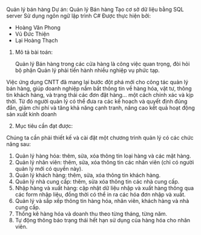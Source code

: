 
Quản lý bán hàng
Dự án: Quản lý Bán hàng Tạo cơ sở dữ liệu bằng SQL server Sử dụng ngôn ngữ lập trình C# Được thực hiện bởi:
- Hoàng Văn Phong 
- Vũ Đức Thiện 
- Lại Hoàng Thạch 
1.	Mô tả bài toán:

	Quản lý Bán hàng trong các cửa hàng là công việc quan trọng, đòi hỏi bộ phận Quản lý phải tiến hành nhiều nghiệp vụ phức tạp.
  
  Việc ứng dụng CNTT đã mang lại bước đột phá mới cho công tác quản lý bán hàng, giúp doanh nghiệp nắm bắt thông tin về hàng hóa, vật tư, thông tin khách hàng, và trạng thái các đơn đặt hàng... một cách chính xác và kịp thời. Từ đó người quản lý có thể đưa ra các kế hoạch và quyết định đúng đắn, giảm chi phí và tăng khả năng cạnh tranh, nâng cao kết quả hoạt động sản xuất kinh doanh
  
2.	Mục tiêu cần đạt được:

Chúng ta cần phải thiết kế và cài đặt một chương trình quản lý có các chức năng sau:
1.	Quản lý hàng hóa: thêm, sửa, xóa thông tin loại hàng và các mặt hàng.
2.	Quản lý nhân viên: thêm, sửa, xóa thông tin các nhân viên (chỉ có người quản lý mới có quyền này).
3.	Quản lý khách hàng: thêm, sửa, xóa thông tin khách hàng.
4.	Quản lý nhà cung cấp: thêm, sừa xóa thông tin các nhà cung cấp.
5.	Nhập hàng và xuất hàng: cập nhật dữ liệu nhập và xuất hàng thông qua các form nhập liệu, đồng thời có thể in ra các hóa đơn nhập và xuất.
6.	Quản lý và sắp xếp thông tin hàng hóa, nhân viên, khách hàng và nhà cung cấp.
7.	Thống kê hàng hóa và doanh thu theo từng tháng, từng năm.
8.	Tự động thông báo trạng thái hết hạn sử dụng của hàng hóa cho nhân viên.



